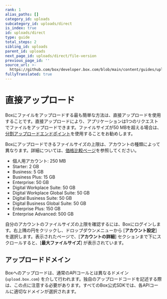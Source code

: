 ```yaml
---
rank: 1
alias_paths: []
category_id: uploads
subcategory_id: uploads/direct
is_index: true
id: uploads/direct
type: guide
total_steps: 2
sibling_id: uploads
parent_id: uploads
next_page_id: uploads/direct/file-version
previous_page_id: ''
source_url: >-
  https://github.com/box/developer.box.com/blob/main/content/guides/uploads/direct/index.md
fullyTranslated: true
---
```

# 直接アップロード

Boxにファイルをアップロードする最も簡単な方法は、直接アップロードを使用することです。直接アップロードにより、アプリケーションは1つのリクエストでファイルをアップロードできます。ファイルサイズが50 MBを超える場合は、[分割アップロードエンドポイント][cu]を使用することをお勧めします。

Boxにアップロードできるファイルサイズの上限は、アカウントの種類によって異なります。詳細については、[価格比較ページ][pcp]を参照してください。

* 個人用アカウント: 250 MB
* Starter: 2 GB
* Business: 5 GB
* Business Plus: 15 GB
* Enterprise: 50 GB
* Digital Workplace Suite: 50 GB
* Digital Workplace Global Suite: 50 GB
* Digital Business Suite: 50 GB
* Digital Business Global Suite: 50 GB
* Enterprise Plus: 150 GB
* Enterprise Advanced: 500 GB

自分のアカウントのファイルサイズの上限を確認するには、Boxにログインします。右上隅の円をクリックし、ドロップダウンメニューから \[**アカウント設定**] を選択します。表示されたページで、\[**アカウントの詳細**] セクションまで下にスクロールすると、\[**最大ファイルサイズ**] が表示されています。

## アップロードドメイン

Boxへのアップロードは、通常のAPIコールとは異なるドメイン (`upload.box.com`) を介して行われます。独自のアップロードコードを記述する際は、この点に注意する必要があります。すべてのBox公式SDKでは、各APIコールに適切なドメインが選択されます。

[cu]: g://uploads/chunked

[pcp]: https://www.box.com/pricing
